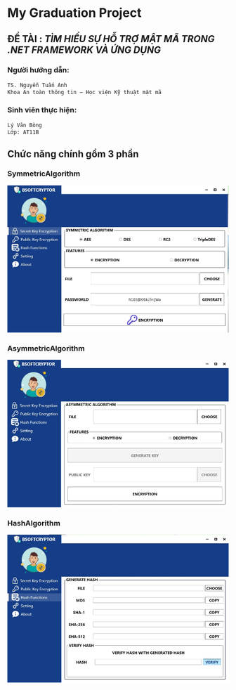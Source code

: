 # My Graduation Project
## ĐỀ TÀI : *TÌM HIỂU SỰ HỖ TRỢ MẬT MÃ TRONG .NET FRAMEWORK VÀ ỨNG DỤNG*

### Người hướng dẫn:
```
TS. Nguyễn Tuấn Anh
Khoa An toàn thông tin – Học viện Kỹ thuật mật mã
```

### Sinh viên thực hiện:
```
Lý Văn Bòng
Lớp: AT11B
```

## Chức năng chính gồm 3 phần
### SymmetricAlgorithm
![BSoftCryptor](https://github.com/LyVanBong/BSoftEncrypto/blob/master/Image/uisymmetrialgorithm.jpg)
### AsymmetricAlgorithm
![BSoftCryptor](https://github.com/LyVanBong/BSoftEncrypto/blob/master/Image/asymmetricalgorithm.jpg)
### HashAlgorithm
![BSoftCryptor](https://github.com/LyVanBong/BSoftEncrypto/blob/master/Image/uihashalgorithm.jpg)
